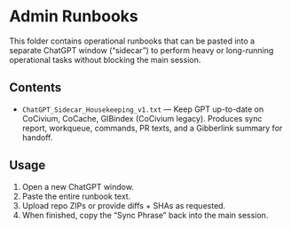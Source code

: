 <!-- status: stub; target: 150+ words -->
<!-- status: stub; target: 150+ words -->
<!-- status: stub; target: 150+ words -->
<!-- status: stub; target: 150+ words -->
<!-- status: stub; target: 150+ words -->
<!-- status: stub; target: 150+ words -->
# Admin Runbooks

This folder contains operational runbooks that can be pasted into a separate ChatGPT window (“sidecar”) to perform heavy or long-running operational tasks without blocking the main session.

## Contents
- `ChatGPT_Sidecar_Housekeeping_v1.txt` — Keep GPT up-to-date on CoCivium, CoCache, GIBindex (CoCivium legacy). Produces sync report, workqueue, commands, PR texts, and a Gibberlink summary for handoff.

## Usage
1. Open a new ChatGPT window.
2. Paste the entire runbook text.
3. Upload repo ZIPs or provide diffs + SHAs as requested.
4. When finished, copy the “Sync Phrase” back into the main session.







